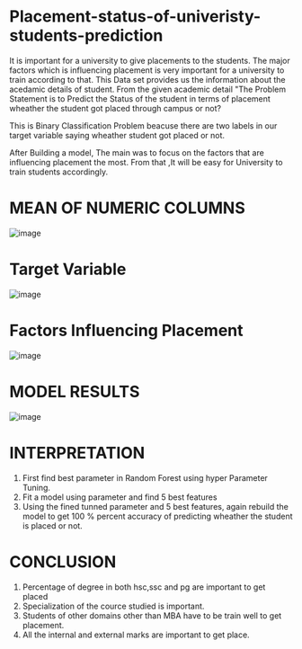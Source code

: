 # Placement-status-of-univeristy-students-prediction
It is important for a university to give placements to the students. The major factors which is influencing placement is very important for a university to train according to that. This Data set provides us the information about the acedamic details of student. From the given academic detail "The Problem Statement is to Predict the Status of the student in terms of placement wheather the student got placed through campus or not?






This is Binary Classification Problem beacuse there are two labels in our target variable saying wheather student got placed or not.

After Building a model, The main was to focus on the factors that are influencing placement the most. From that ,It will be easy for University to train students accordingly.


# MEAN OF NUMERIC COLUMNS



![image](https://user-images.githubusercontent.com/88655094/136243729-dd510770-3632-4f8d-8213-5b68f91caf01.png)







# Target Variable


![image](https://user-images.githubusercontent.com/88655094/136243818-942e3789-e39b-4968-a401-c1998f9d1d06.png)




# Factors Influencing Placement



![image](https://user-images.githubusercontent.com/88655094/136243903-2d7a24b3-0375-42c9-8590-384bb45698ba.png)







# MODEL RESULTS




![image](https://user-images.githubusercontent.com/88655094/136244058-0290bb0d-2ba9-4d00-8ece-b8aa24d54f61.png)




# INTERPRETATION



1. First find best parameter in Random Forest using hyper Parameter Tuning.
2. Fit a model using parameter and find  5 best features
3. Using the fined tunned parameter and 5 best features, again rebuild the model to get 100 % percent accuracy of predicting wheather the student is placed or not.


# CONCLUSION

1. Percentage of degree in both hsc,ssc and pg are important to get placed
2. Specialization of the cource studied is important.
3. Students of other domains other than MBA have to be train well to get placement.
4. All the internal and external marks are important to get place.
